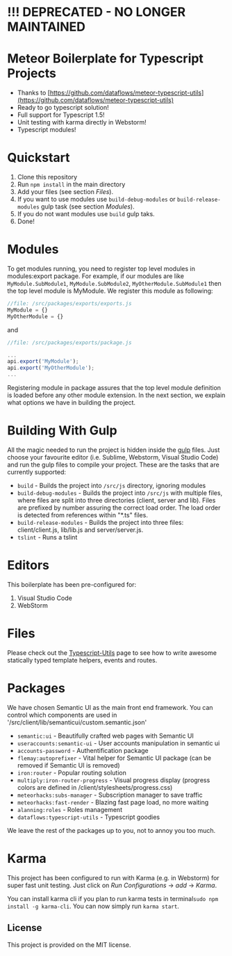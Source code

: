 
# !!! DEPRECATED - NO LONGER MAINTAINED


# Meteor Boilerplate for Typescript Projects

* Thanks to [https://github.com/dataflows/meteor-typescript-utils](https://github.com/dataflows/meteor-typescript-utils)
* Ready to go typescript solution!
* Full support for Typescript 1.5!
* Unit testing with karma directly in Webstorm!
* Typescript modules!

# Quickstart

1. Clone this repository 
1. Run `npm install` in the main directory
1. Add your files (see section *Files*).
1. If you want to use modules use `build-debug-modules` or `build-release-modules` gulp task (see section *Modules*).
1. If you do not want modules use `build` gulp taks.
1. Done! 

# Modules

To get modules running, you need to register top level modules in modules:export package.
For example, if our modules are like `MyModule.SubModule1`, `MyModule.SubModule2`, `MyOtherModule.SubModule1` then the top level module is MyModule.
We register this module as following:
 
```javascript
//file: /src/packages/exports/exports.js
MyModule = {}
MyOtherModule = {}
```

and
```javascript
//file: /src/packages/exports/package.js

...
api.export('MyModule');
api.export('MyOtherModule');
...
```

Registering module in package assures that the top level module definition is loaded before any 
other module extension. In the next section, we explain what options we have in building the project. 

# Building With Gulp

All the magic needed to run the project is hidden inside the [gulp]() files.
Just choose your favourite editor (i.e. Sublime, Webstorm, Visual Studio Code) and run the gulp files 
to compile your project. These are the tasks that are currently supported:

* `build` - Builds the project into `/src/js` directory, ignoring modules
* `build-debug-modules` - Builds the project into `/src/js` with multiple files, where 
files are split into three directories (client, server and lib). Files are prefixed by number assuring 
the correct load order. The load order is detected from references within "*.ts" files.
* `build-release-modules` - Builds the project into three files: client/client.js, lib/lib.js and server/server.js.
* `tslint` - Runs a tslint

# Editors

This boilerplate has been pre-configured for:

1. Visual Studio Code
1. WebStorm

# Files

Please check out the [Typescript-Utils](https://github.com/dataflows/meteor-typescript-utils) page to see how to write
awesome statically typed template helpers, events and routes.

# Packages

We have chosen Semantic UI as the main front end framework. 
You can control which components are used in '/src/client/lib/semanticui/custom.semantic.json'

* `semantic:ui` - Beautifully crafted web pages with Semantic UI
* `useraccounts:semantic-ui` - User accounts manipulation in semantic ui
* `accounts-password` - Authentification package
* `flemay:autoprefixer` - Vital helper for Semantic UI package (can be removed if Semantic UI is removed)
* `iron:router` - Popular routing solution
* `multiply:iron-router-progress` - Visual progress display (progress colors are defined in /client/stylesheets/progress.css)
* `meteorhacks:subs-manager` - Subscription manager to save traffic
* `meteorhacks:fast-render` - Blazing fast page load, no more waiting
* `alanning:roles` - Roles management
* `dataflows:typescript-utils` - Typescript goodies

We leave the rest of the packages up to you, not to annoy you too much.

# Karma

This project has been configured to run with Karma (e.g. in Webstorm) for super fast unit testing.
Just click on *Run Configurations* -> *add* -> *Karma*.

You can install karma cli if you plan to run karma tests in terminal`sudo npm install -g karma-cli`. 
You can now simply run `karma start`.

## License
This project is provided on the MIT license.
